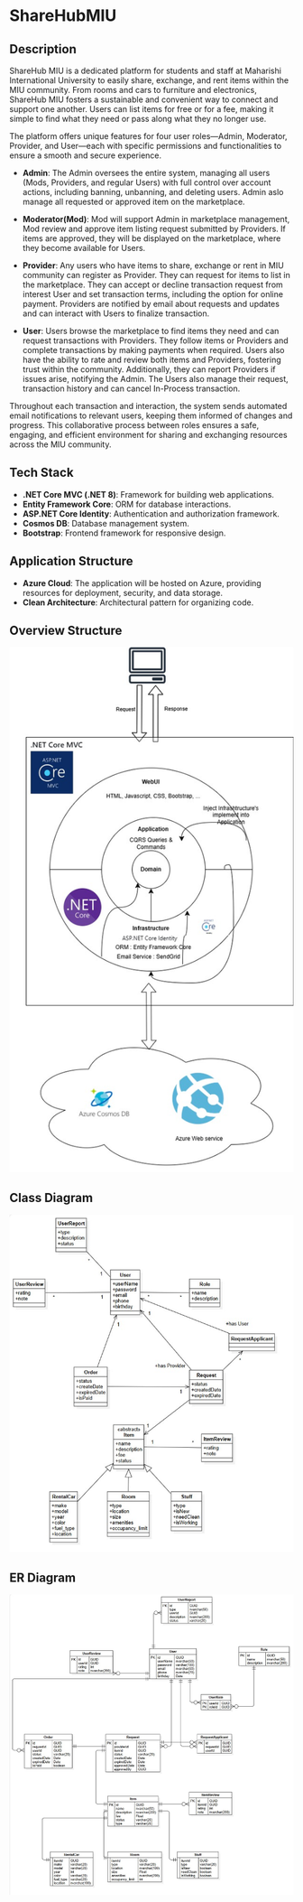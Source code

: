 # ShareHubMIU

## Description

ShareHub MIU is a dedicated platform for students and staff at Maharishi International University to easily share, exchange, and rent items within the MIU community. From rooms and cars to furniture and electronics, ShareHub MIU fosters a sustainable and convenient way to connect and support one another. Users can list items for free or for a fee, making it simple to find what they need or pass along what they no longer use.

The platform offers unique features for four user roles—Admin, Moderator, Provider, and User—each with specific permissions and functionalities to ensure a smooth and secure experience.

- **Admin**: The Admin oversees the entire system, managing all users (Mods, Providers, and regular Users) with full control over account actions, including banning, unbanning, and deleting users. 
Admin aslo manage all requested or approved item on the marketplace.

- **Moderator(Mod)**: Mod will support Admin in marketplace management, Mod review and approve item listing request submitted by Providers. 
If items are approved, they will be displayed on the marketplace, where they become available for Users.

- **Provider**: Any users who have items to share, exchange or rent in MIU community can register as Provider. They can request for items to list in the marketplace.
They can accept or decline transaction request from interest User and set transaction terms, including the option for online payment. Providers are notified by email about requests and updates and can interact with Users to finalize transaction.

- **User**: Users browse the marketplace to find items they need and can request transactions with Providers. They follow items or Providers and complete transactions by making payments when required. Users also have the ability to rate and review both items and Providers, fostering trust within the community. Additionally, they can report Providers if issues arise, notifying the Admin.
The Users also manage their request, transaction history and can cancel In-Process transaction.

Throughout each transaction and interaction, the system sends automated email notifications to relevant users, keeping them informed of changes and progress. This collaborative process between roles ensures a safe, engaging, and efficient environment for sharing and exchanging resources across the MIU community.

## Tech Stack

- **.NET Core MVC (.NET 8)**: Framework for building web applications.
- **Entity Framework Core**: ORM for database interactions.
- **ASP.NET Core Identity**: Authentication and authorization framework.
- **Cosmos DB**: Database management system.
- **Bootstrap**: Frontend framework for responsive design.

## Application Structure

- **Azure Cloud**: The application will be hosted on Azure, providing resources for deployment, security, and data storage.
- **Clean Architecture**: Architectural pattern for organizing code.

## Overview Structure
![alt text](https://github.com/HieuMIU/ShareHubMIU/blob/main/Documents/Solution-Architecture-Diagram.jpg)

## Class Diagram
![alt text](https://github.com/HieuMIU/ShareHubMIU/blob/main/Documents/Project-Class-Diagram.jpg)

## ER Diagram
![alt text](https://github.com/HieuMIU/ShareHubMIU/blob/main/Documents/Project-ER-Diagram.jpg)

